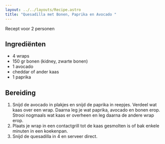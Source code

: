 ```yaml
---
layout: ../../layouts/Recipe.astro
title: "Quesadilla met Bonen, Paprika en Avocado "
---
```

R﻿ecept voor 2 personen

## Ingrediënten

* 4﻿ wraps
* 1﻿50 gr bonen (kidney, zwarte bonen)
* 1﻿ avocado
* c﻿heddar of ander kaas
* 1﻿ paprika

## Bereiding

1. Snijd de avocado in plakjes en snijd de paprika in reepjes. Verdeel wat kaas over een wrap. Daarna leg je wat paprika, avocado en bonen erop. Strooi nogmaals wat kaas er overheen en leg daarna de andere wrap erop.
2. Plaats je wrap in een contactgrill tot de kaas gesmolten is of bak enkele minuten in een koekenpan.
3. S﻿nijd de quesadilla in 4 en serveer direct.